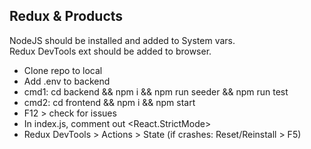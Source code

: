 ## Redux & Products

NodeJS should be installed and added to System vars.  
Redux DevTools ext should be added to browser.

- Clone repo to local
- Add .env to backend
- cmd1: cd backend && npm i && npm run seeder && npm run test
- cmd2: cd frontend && npm i && npm start
- F12 > check for issues
- In index.js, comment out <React.StrictMode>
- Redux DevTools > Actions > State (if crashes: Reset/Reinstall > F5)
